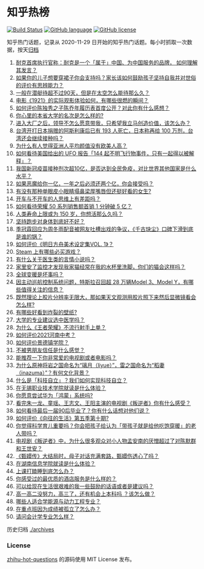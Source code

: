 # 知乎热榜
[![Build Status](https://github.com/ToWeLong/zhihu-hot-questions/workflows/CI/badge.svg)](https://github.com/ToWeLong/zhihu-hot-questions/actions)
[![GitHub language](https://img.shields.io/badge/language-golang-orange.svg)](https://golang.org/)
[![GitHub license](https://img.shields.io/github/license/ToWeLong/zhihu-hot-questions)](https://github.com/ToWeLong/zhihu-hot-questions/blob/main/LICENSE)

知乎热门话题，记录从 2020-11-29 日开始的知乎热门话题。每小时抓取一次数据，按天[归档](./archives)

<!-- BEGIN -->

1. [耐克首席执行官称：耐克是一个「属于」中国、为中国服务的品牌， 如何理解其发言？](https://www.zhihu.com/question/467825250)
1. [如果你的儿子想要穿裙子你会支持吗？家长该如何鼓励孩子坚持自我并对世俗的评价有思辨能力？](https://www.zhihu.com/question/467775786)
1. [一般在潜艇待超不过90天，但是在太空怎么能待那么久？](https://www.zhihu.com/question/465762854)
1. [电影《1921》的实际观影体验如何，有哪些很燃的瞬间？](https://www.zhihu.com/question/467463563)
1. [如何评价陈独秀之子陈乔年履历表首度公开？对此你有什么感想？](https://www.zhihu.com/question/464933522)
1. [你心里的本省大学的名次是怎么样的?](https://www.zhihu.com/question/410179653)
1. [进入大厂之后，领导不怎么愿意带我，只希望我立马创造价值，该怎么办？](https://www.zhihu.com/question/466550532)
1. [台湾开打日本捐赠的阿斯利康后已有 193 人死亡，日本称再给 100 万剂，台湾还会继续接种吗？](https://www.zhihu.com/question/467768491)
1. [为什么有人觉得亚洲人平均颜值没有欧美人高？](https://www.zhihu.com/question/433666039)
1. [如何看待美国给出的 UFO 报告「144 起不明飞行物事件，只有一起得以被解释」？](https://www.zhihu.com/question/467298489)
1. [我国新冠疫苗接种剂次超10亿，是否达到全民免疫，对比世界其他国家是什么水平？](https://www.zhihu.com/question/466845525)
1. [如果恶魔给你一亿，一年之后必须还两个亿，你会接受吗？](https://www.zhihu.com/question/392418796)
1. [有没有那种单眼皮小眼睛塌鼻梁厚嘴唇但还挺好看的女生?](https://www.zhihu.com/question/312374216)
1. [开车与不开车的人思维上有差距吗？](https://www.zhihu.com/question/466319507)
1. [如何看待荣耀 50 系列销售额首销 1 分钟破 5 亿？](https://www.zhihu.com/question/467418330)
1. [人类寿命上限或为 150 岁，你想活那么久吗？](https://www.zhihu.com/question/466968884)
1. [坚持跑步对身体到底好不好？](https://www.zhihu.com/question/461618978)
1. [季冠霖回应为周冬雨配音被网友吐槽出戏的争议，《千古玦尘》口碑下滑到底是谁的锅？](https://www.zhihu.com/question/467423413)
1. [如何评价《明日方舟美术设定集VOL. 1》？](https://www.zhihu.com/question/467858109)
1. [Steam 上有哪些必买游戏？](https://www.zhihu.com/question/35296900)
1. [有什么关于医生类的言情小说吗？](https://www.zhihu.com/question/266364937)
1. [家里安了监控才发现我家猫经常在我的水杯里洗脚，你们的猫会这样吗？](https://www.zhihu.com/question/459983017)
1. [全球变暖是坏事吗？](https://www.zhihu.com/question/290575660)
1. [因主动巡航控制系统问题，特斯拉召回超 28 万辆Model 3、Model Y，有哪些值得关注的信息？](https://www.zhihu.com/question/467798045)
1. [既然理论上胶片分辨率无限大，那如果天文观测用胶片照下来然后显微镜看会怎么样?](https://www.zhihu.com/question/453975780)
1. [有哪些好看到炸裂的壁纸?](https://www.zhihu.com/question/425110846)
1. [大学的专业建议选中医学吗？](https://www.zhihu.com/question/463493627)
1. [为什么《王者荣耀》不流行射手上单？](https://www.zhihu.com/question/460375616)
1. [如何评价2021河南中考？](https://www.zhihu.com/question/466137266)
1. [如何评价景德镇学院？](https://www.zhihu.com/question/24931592)
1. [不被男朋友信任是什么感觉？](https://www.zhihu.com/question/464707364)
1. [能推荐一下你非常爱的电视剧或者电影吗？](https://www.zhihu.com/question/460849272)
1. [为什么原神将岩之国命名为“璃月（liyue）”，雷之国命名为“稻妻（inazuma）”？有何文化背景？](https://www.zhihu.com/question/466559443)
1. [什么是「科技自立」？我们如何实现科技自立？](https://www.zhihu.com/question/458853728)
1. [在无锡职业技术学院就读是什么体验？](https://www.zhihu.com/question/401647813)
1. [你愿意尝试华为「鸿蒙」系统吗?](https://www.zhihu.com/question/374012496)
1. [看完朱一龙、童瑶、王志文、王阳主演的电视剧《叛逆者》你有什么感受？](https://www.zhihu.com/question/456962938)
1. [如何看待最后一届90后毕业了？你有什么话想对他们说？](https://www.zhihu.com/question/467748410)
1. [如何评价《向往的生活》第五季第十期?](https://www.zhihu.com/question/466097156)
1. [你觉得科学育儿重要吗？你会把孩子给认为「带孩子就是给他吃饱穿暖」的老人带吗？](https://www.zhihu.com/question/464732842)
1. [电视剧《叛逆者》中，为什么很多观众对小人物孟安南的厌憎超过了对陈默群和王世安？](https://www.zhihu.com/question/467236348)
1. [《甄嬛传》大结局时，母子对话充满套路，甄嬛伤透心了吗？](https://www.zhihu.com/question/404317643)
1. [在湖南信息学院就读是什么体验？](https://www.zhihu.com/question/278345523)
1. [上课打瞌睡到底怎么办？](https://www.zhihu.com/question/39294193)
1. [你感受过的最优质的酒店服务是什么样的？](https://www.zhihu.com/question/36082879)
1. [可以给现在生活很艰难的我一些鼓励的话语或者是建议吗？](https://www.zhihu.com/question/465001166)
1. [高一高二没努力，高三了，还有机会上本科吗 ？该怎么做？](https://www.zhihu.com/question/466443276)
1. [哪些人适合学能源与动力工程专业？](https://www.zhihu.com/question/404778160)
1. [在重点班因为成绩被孤立了怎么办？](https://www.zhihu.com/question/466006319)
1. [请问会计学专业怎么样？](https://www.zhihu.com/question/331281323)

<!-- END -->

历史归档 [./archives](./archives)


### License
[zhihu-hot-questions](https://github.com/towelong/zhihu-hot-questions) 的源码使用 MIT License 发布。